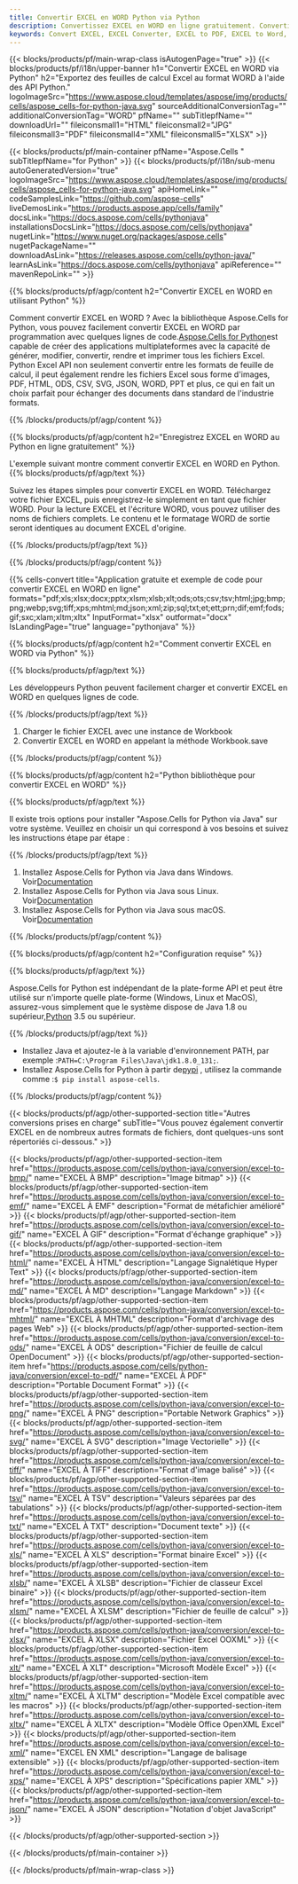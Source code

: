 ```yaml
---
title: Convertir EXCEL en WORD Python via Python
description: Convertissez EXCEL en WORD en ligne gratuitement. Convertisseur EXCEL en WORD en ligne gratuit. Python EXCEL à WORD. EXCEL à WORD via Python.
keywords: Convert EXCEL, EXCEL Converter, EXCEL to PDF, EXCEL to Word, EXCEL to PPT, EXCEL to Image
---
```

{{< blocks/products/pf/main-wrap-class isAutogenPage="true" >}}
{{< blocks/products/pf/i18n/upper-banner h1="Convertir EXCEL en WORD via Python" h2="Exportez des feuilles de calcul Excel au format WORD à l\'aide des API Python." logoImageSrc="https://www.aspose.cloud/templates/aspose/img/products/cells/aspose_cells-for-python-java.svg" sourceAdditionalConversionTag="" additionalConversionTag="WORD" pfName="" subTitlepfName="" downloadUrl="" fileiconsmall1="HTML" fileiconsmall2="JPG" fileiconsmall3="PDF" fileiconsmall4="XML" fileiconsmall5="XLSX" >}}

{{< blocks/products/pf/main-container pfName="Aspose.Cells " subTitlepfName="for Python" >}}
{{< blocks/products/pf/i18n/sub-menu autoGeneratedVersion="true" logoImageSrc="https://www.aspose.cloud/templates/aspose/img/products/cells/aspose_cells-for-python-java.svg" apiHomeLink="" codeSamplesLink="https://github.com/aspose-cells" liveDemosLink="https://products.aspose.app/cells/family" docsLink="https://docs.aspose.com/cells/pythonjava" installationsDocsLink="https://docs.aspose.com/cells/pythonjava" nugetLink="https://www.nuget.org/packages/aspose.cells" nugetPackageName="" downloadAsLink="https://releases.aspose.com/cells/python-java/" learnAsLink="https://docs.aspose.com/cells/pythonjava" apiReference="" mavenRepoLink="" >}}


{{% blocks/products/pf/agp/content h2="Convertir EXCEL en WORD en utilisant Python" %}}

 Comment convertir EXCEL en WORD ? Avec la bibliothèque Aspose.Cells for Python, vous pouvez facilement convertir EXCEL en WORD par programmation avec quelques lignes de code.[Aspose.Cells for Python](https://pypi.org/project/aspose-cells)est capable de créer des applications multiplateformes avec la capacité de générer, modifier, convertir, rendre et imprimer tous les fichiers Excel. Python Excel API non seulement convertir entre les formats de feuille de calcul, il peut également rendre les fichiers Excel sous forme d'images, PDF, HTML, ODS, CSV, SVG, JSON, WORD, PPT et plus, ce qui en fait un choix parfait pour échanger des documents dans standard de l'industrie formats.
 
{{% /blocks/products/pf/agp/content %}}

{{% blocks/products/pf/agp/content h2="Enregistrez EXCEL en WORD au Python en ligne gratuitement" %}}

L'exemple suivant montre comment convertir EXCEL en WORD en Python.
{{% blocks/products/pf/agp/text %}}

Suivez les étapes simples pour convertir EXCEL en WORD. Téléchargez votre fichier EXCEL, puis enregistrez-le simplement en tant que fichier WORD. Pour la lecture EXCEL et l'écriture WORD, vous pouvez utiliser des noms de fichiers complets. Le contenu et le formatage WORD de sortie seront identiques au document EXCEL d'origine.

{{% /blocks/products/pf/agp/text %}}

{{% /blocks/products/pf/agp/content %}}

{{% cells-convert title="Application gratuite et exemple de code pour convertir EXCEL en WORD en ligne" formats="pdf;xls;xlsx;docx;pptx;xlsm;xlsb;xlt;ods;ots;csv;tsv;html;jpg;bmp;png;webp;svg;tiff;xps;mhtml;md;json;xml;zip;sql;txt;et;ett;prn;dif;emf;fods;gif;sxc;xlam;xltm;xltx" InputFormat="xlsx" outformat="docx" IsLandingPage="true" language="pythonjava" %}}

{{% blocks/products/pf/agp/content h2="Comment convertir EXCEL en WORD via Python" %}}

{{% blocks/products/pf/agp/text %}}

 Les développeurs Python peuvent facilement charger et convertir EXCEL en WORD en quelques lignes de code.

{{% /blocks/products/pf/agp/text %}}

1.  Charger le fichier EXCEL avec une instance de Workbook
1.  Convertir EXCEL en WORD en appelant la méthode Workbook.save

{{% /blocks/products/pf/agp/content %}}

{{% blocks/products/pf/agp/content h2="Python bibliothèque pour convertir EXCEL en WORD" %}}

{{% blocks/products/pf/agp/text %}}

Il existe trois options pour installer "Aspose.Cells for Python via Java" sur votre système. Veuillez en choisir un qui correspond à vos besoins et suivez les instructions étape par étape :

{{% /blocks/products/pf/agp/text %}}

1.  Installez Aspose.Cells for Python via Java dans Windows. Voir[Documentation](https://docs.aspose.com/cells/python-java/getting-started/#windows)
1.  Installez Aspose.Cells for Python via Java sous Linux. Voir[Documentation](https://docs.aspose.com/cells/python-java/getting-started/#linux)
1.  Installez Aspose.Cells for Python via Java sous macOS. Voir[Documentation](https://docs.aspose.com/cells/python-java/getting-started/#macos)

{{% /blocks/products/pf/agp/content %}}

{{% blocks/products/pf/agp/content h2="Configuration requise" %}}

{{% blocks/products/pf/agp/text %}}

 Aspose.Cells for Python est indépendant de la plate-forme API et peut être utilisé sur n'importe quelle plate-forme (Windows, Linux et MacOS), assurez-vous simplement que le système dispose de Java 1.8 ou supérieur,[Python](https://www.python.org/downloads/) 3.5 ou supérieur.
 
{{% /blocks/products/pf/agp/text %}}

-  Installez Java et ajoutez-le à la variable d'environnement PATH, par exemple :<code>PATH=C:\Program Files\Java\jdk1.8.0_131;</code>.
- Installez Aspose.Cells for Python à partir de<a href="https://pypi.org/project/aspose-cells/">pypi</a> , utilisez la commande comme :<code>$ pip install aspose-cells</code>.

{{% /blocks/products/pf/agp/content %}}


{{< blocks/products/pf/agp/other-supported-section title="Autres conversions prises en charge" subTitle="Vous pouvez également convertir EXCEL en de nombreux autres formats de fichiers, dont quelques-uns sont répertoriés ci-dessous." >}}

{{< blocks/products/pf/agp/other-supported-section-item href="https://products.aspose.com/cells/python-java/conversion/excel-to-bmp/" name="EXCEL À BMP" description="Image bitmap" >}}
{{< blocks/products/pf/agp/other-supported-section-item href="https://products.aspose.com/cells/python-java/conversion/excel-to-emf/" name="EXCEL À EMF" description="Format de métafichier amélioré" >}}
{{< blocks/products/pf/agp/other-supported-section-item href="https://products.aspose.com/cells/python-java/conversion/excel-to-gif/" name="EXCEL À GIF" description="Format d\'échange graphique" >}}
{{< blocks/products/pf/agp/other-supported-section-item href="https://products.aspose.com/cells/python-java/conversion/excel-to-html/" name="EXCEL À HTML" description="Langage Signalétique Hyper Text" >}}
{{< blocks/products/pf/agp/other-supported-section-item href="https://products.aspose.com/cells/python-java/conversion/excel-to-md/" name="EXCEL À MD" description="Langage Markdown" >}}
{{< blocks/products/pf/agp/other-supported-section-item href="https://products.aspose.com/cells/python-java/conversion/excel-to-mhtml/" name="EXCEL À MHTML" description="Format d\'archivage des pages Web" >}}
{{< blocks/products/pf/agp/other-supported-section-item href="https://products.aspose.com/cells/python-java/conversion/excel-to-ods/" name="EXCEL À ODS" description="Fichier de feuille de calcul OpenDocument" >}}
{{< blocks/products/pf/agp/other-supported-section-item href="https://products.aspose.com/cells/python-java/conversion/excel-to-pdf/" name="EXCEL À PDF" description="Portable Document Format" >}}
{{< blocks/products/pf/agp/other-supported-section-item href="https://products.aspose.com/cells/python-java/conversion/excel-to-png/" name="EXCEL À PNG" description="Portable Network Graphics" >}}
{{< blocks/products/pf/agp/other-supported-section-item href="https://products.aspose.com/cells/python-java/conversion/excel-to-svg/" name="EXCEL À SVG" description="Image Vectorielle" >}}
{{< blocks/products/pf/agp/other-supported-section-item href="https://products.aspose.com/cells/python-java/conversion/excel-to-tiff/" name="EXCEL À TIFF" description="Format d\'image balisé" >}}
{{< blocks/products/pf/agp/other-supported-section-item href="https://products.aspose.com/cells/python-java/conversion/excel-to-tsv/" name="EXCEL À TSV" description="Valeurs séparées par des tabulations" >}}
{{< blocks/products/pf/agp/other-supported-section-item href="https://products.aspose.com/cells/python-java/conversion/excel-to-txt/" name="EXCEL À TXT" description="Document texte" >}}
{{< blocks/products/pf/agp/other-supported-section-item href="https://products.aspose.com/cells/python-java/conversion/excel-to-xls/" name="EXCEL À XLS" description="Format binaire Excel" >}}
{{< blocks/products/pf/agp/other-supported-section-item href="https://products.aspose.com/cells/python-java/conversion/excel-to-xlsb/" name="EXCEL À XLSB" description="Fichier de classeur Excel binaire" >}}
{{< blocks/products/pf/agp/other-supported-section-item href="https://products.aspose.com/cells/python-java/conversion/excel-to-xlsm/" name="EXCEL À XLSM" description="Fichier de feuille de calcul" >}}
{{< blocks/products/pf/agp/other-supported-section-item href="https://products.aspose.com/cells/python-java/conversion/excel-to-xlsx/" name="EXCEL À XLSX" description="Fichier Excel OOXML" >}}
{{< blocks/products/pf/agp/other-supported-section-item href="https://products.aspose.com/cells/python-java/conversion/excel-to-xlt/" name="EXCEL À XLT" description="Microsoft Modèle Excel" >}}
{{< blocks/products/pf/agp/other-supported-section-item href="https://products.aspose.com/cells/python-java/conversion/excel-to-xltm/" name="EXCEL À XLTM" description="Modèle Excel compatible avec les macros" >}}
{{< blocks/products/pf/agp/other-supported-section-item href="https://products.aspose.com/cells/python-java/conversion/excel-to-xltx/" name="EXCEL À XLTX" description="Modèle Office OpenXML Excel" >}}
{{< blocks/products/pf/agp/other-supported-section-item href="https://products.aspose.com/cells/python-java/conversion/excel-to-xml/" name="EXCEL EN XML" description="Langage de balisage extensible" >}}
{{< blocks/products/pf/agp/other-supported-section-item href="https://products.aspose.com/cells/python-java/conversion/excel-to-xps/" name="EXCEL À XPS" description="Spécifications papier XML" >}}
{{< blocks/products/pf/agp/other-supported-section-item href="https://products.aspose.com/cells/python-java/conversion/excel-to-json/" name="EXCEL À JSON" description="Notation d\'objet JavaScript" >}}

{{< /blocks/products/pf/agp/other-supported-section >}}

{{< /blocks/products/pf/main-container >}}
    
{{< /blocks/products/pf/main-wrap-class >}}
